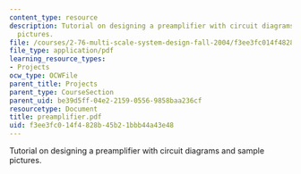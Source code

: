 ```yaml
---
content_type: resource
description: Tutorial on designing a preamplifier with circuit diagrams and sample
  pictures.
file: /courses/2-76-multi-scale-system-design-fall-2004/f3ee3fc014f4828b45b21bbb44a43e48_preamplifier.pdf
file_type: application/pdf
learning_resource_types:
- Projects
ocw_type: OCWFile
parent_title: Projects
parent_type: CourseSection
parent_uid: be39d5ff-04e2-2159-0556-9858baa236cf
resourcetype: Document
title: preamplifier.pdf
uid: f3ee3fc0-14f4-828b-45b2-1bbb44a43e48
---
```

Tutorial on designing a preamplifier with circuit diagrams and sample pictures.